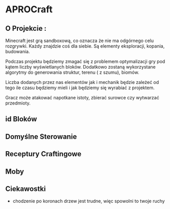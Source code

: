 # APROCraft

## O Projekcie : 
Minecraft jest grą sandboxową, co oznacza że nie ma odgórnego celu rozgrywki. Każdy znajdzie coś dla siebie. Są elementy eksploracji, kopania, budowania.

Podczas projektu będziemy zmagać się z problemem optymalizacji gry pod kątem liczby wyświetlanych bloków. Dodatkowo zostaną wykorzystane algorytmy do generowania struktur, terenu ( z szumu), biomów.

Liczba dodanych przez nas elementów jak i mechanik będzie zależeć od tego ile czasu będziemy mieli i jak będziemy się wyrabiać z projektem.

Gracz może atakować napotkane istoty, zbierać surowce czy wytwarzać przedmioty.



## id Bloków

## Domyślne Sterowanie

## Receptury Craftingowe

## Moby

##  Ciekawostki 
* chodzenie po koronach drzew jest trudne, więc spowolni to twoje ruchy
